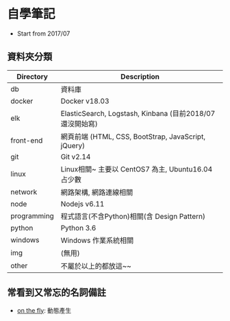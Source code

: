 # 自學筆記
- Start from 2017/07

## 資料夾分類
Directory     | Description
------------- | ------------------------
db            | 資料庫
docker        | Docker v18.03
elk           | ElasticSearch, Logstash, Kinbana (目前2018/07還沒開始寫)
front-end     | 網頁前端 (HTML, CSS, BootStrap, JavaScript, jQuery)
git           | Git v2.14
linux         | Linux相關~ 主要以 CentOS7 為主, Ubuntu16.04 占少數
network       | 網路架構, 網路連線相關
node          | Nodejs v6.11
programming   | 程式語言(不含Python)相關(含 Design Pattern)
python        | Python 3.6
windows       | Windows 作業系統相關
img           | (無用)
other         | 不屬於以上的都放這~~

## 常看到又常忘的名詞備註
- [on the fly](http://coyanlee.blogspot.com/2012/04/on-fly-meaning.html): 動態產生 

